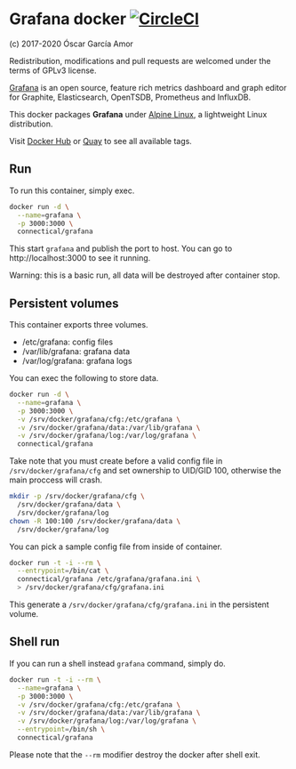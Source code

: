 # Grafana docker [![CircleCI](https://circleci.com/gh/ogarcia/docker-grafana.svg?style=svg)](https://circleci.com/gh/ogarcia/docker-grafana)

(c) 2017-2020 Óscar García Amor

Redistribution, modifications and pull requests are welcomed under the terms
of GPLv3 license.

[Grafana][1] is an open source, feature rich metrics dashboard and graph
editor for Graphite, Elasticsearch, OpenTSDB, Prometheus and InfluxDB.

This docker packages **Grafana** under [Alpine Linux][2], a lightweight
Linux distribution.

Visit [Docker Hub][3] or [Quay][4] to see all available tags.

[1]: https://grafana.com/
[2]: https://alpinelinux.org/
[3]: https://hub.docker.com/r/connectical/grafana/
[4]: https://quay.io/repository/connectical/grafana/

## Run

To run this container, simply exec.

```sh
docker run -d \
  --name=grafana \
  -p 3000:3000 \
  connectical/grafana
```

This start `grafana` and publish the port to host. You can go to
http://localhost:3000 to see it running.

Warning: this is a basic run, all data will be destroyed after container
stop.

## Persistent volumes

This container exports three volumes.

- /etc/grafana: config files
- /var/lib/grafana: grafana data
- /var/log/grafana: grafana logs

You can exec the following to store data.

```sh
docker run -d \
  --name=grafana \
  -p 3000:3000 \
  -v /srv/docker/grafana/cfg:/etc/grafana \
  -v /srv/docker/grafana/data:/var/lib/grafana \
  -v /srv/docker/grafana/log:/var/log/grafana \
  connectical/grafana
```

Take note that you must create before a valid config file in
`/srv/docker/grafana/cfg` and set ownership to UID/GID 100, otherwise the
main proccess will crash.

```sh
mkdir -p /srv/docker/grafana/cfg \
  /srv/docker/grafana/data \
  /srv/docker/grafana/log
chown -R 100:100 /srv/docker/grafana/data \
  /srv/docker/grafana/log
```

You can pick a sample config file from inside of container.

```sh
docker run -t -i --rm \
  --entrypoint=/bin/cat \
  connectical/grafana /etc/grafana/grafana.ini \
  > /srv/docker/grafana/cfg/grafana.ini
```

This generate a `/srv/docker/grafana/cfg/grafana.ini` in the persistent
volume.

## Shell run

If you can run a shell instead `grafana` command, simply do.

```sh
docker run -t -i --rm \
  --name=grafana \
  -p 3000:3000 \
  -v /srv/docker/grafana/cfg:/etc/grafana \
  -v /srv/docker/grafana/data:/var/lib/grafana \
  -v /srv/docker/grafana/log:/var/log/grafana \
  --entrypoint=/bin/sh \
  connectical/grafana
```

Please note that the `--rm` modifier destroy the docker after shell exit.
